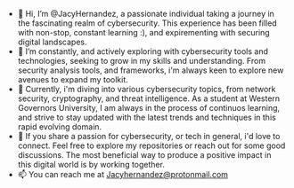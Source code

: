 - 👋 Hi, I’m @JacyHernandez, a passionate individual taking a journey in the fascinating realm of cybersecurity. This experience has been filled with non-stop, constant learning :), and expirementing with securing digital landscapes.
- 👀 I’m constantly, and actively exploring with cybersecurity tools and technologies, seeking to grow in my skills and understanding. From security analysis tools, and frameworks, i'm always keen to explore new avenues to expand my toolkit.
- 🌱 Currently, i'm diving into various cybersecurity topics, from network security, cryptography, and threat intelligence. As a student at Western Governors University, I am always in the process of continuos learning, and strive to stay updated with the latest trends and techniques in this rapid evolving domain.
- 💞️ If you share a passion for cybersecurity, or tech in general, i'd love to connect. Feel free to explore my repositories or reach out for some good discussions. The most beneficial way to produce a positive impact in this digital world is by working together.
- 📫 You can reach me at Jacyhernandez@protonmail.com

<!---
JacyHernandez/JacyHernandez is a ✨ special ✨ repository because its `README.md` (this file) appears on your GitHub profile.
You can click the Preview link to take a look at your changes.
--->
